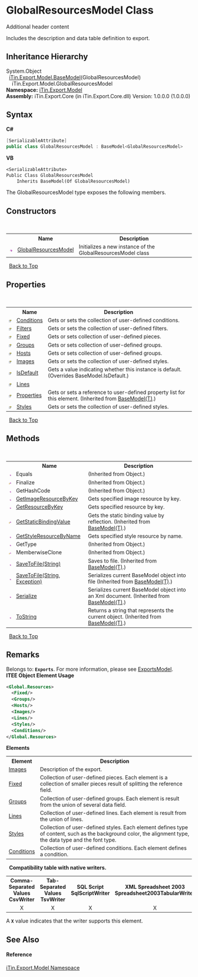 # GlobalResourcesModel Class
Additional header content 

Includes the description and data table definition to export.


## Inheritance Hierarchy
System.Object<br />&nbsp;&nbsp;<a href="T_iTin_Export_Model_BaseModel_1">iTin.Export.Model.BaseModel</a>(GlobalResourcesModel)<br />&nbsp;&nbsp;&nbsp;&nbsp;iTin.Export.Model.GlobalResourcesModel<br />
**Namespace:**&nbsp;<a href="N_iTin_Export_Model">iTin.Export.Model</a><br />**Assembly:**&nbsp;iTin.Export.Core (in iTin.Export.Core.dll) Version: 1.0.0.0 (1.0.0.0)

## Syntax

**C#**<br />
``` C#
[SerializableAttribute]
public class GlobalResourcesModel : BaseModel<GlobalResourcesModel>
```

**VB**<br />
``` VB
<SerializableAttribute>
Public Class GlobalResourcesModel
	Inherits BaseModel(Of GlobalResourcesModel)
```

The GlobalResourcesModel type exposes the following members.


## Constructors
&nbsp;<table><tr><th></th><th>Name</th><th>Description</th></tr><tr><td>![Public method](media/pubmethod.gif "Public method")</td><td><a href="M_iTin_Export_Model_GlobalResourcesModel__ctor">GlobalResourcesModel</a></td><td>
Initializes a new instance of the GlobalResourcesModel class</td></tr></table>&nbsp;
<a href="#globalresourcesmodel-class">Back to Top</a>

## Properties
&nbsp;<table><tr><th></th><th>Name</th><th>Description</th></tr><tr><td>![Public property](media/pubproperty.gif "Public property")</td><td><a href="P_iTin_Export_Model_GlobalResourcesModel_Conditions">Conditions</a></td><td>
Gets or sets the collection of user-defined conditions.</td></tr><tr><td>![Public property](media/pubproperty.gif "Public property")</td><td><a href="P_iTin_Export_Model_GlobalResourcesModel_Filters">Filters</a></td><td>
Gets or sets the collection of user-defined filters.</td></tr><tr><td>![Public property](media/pubproperty.gif "Public property")</td><td><a href="P_iTin_Export_Model_GlobalResourcesModel_Fixed">Fixed</a></td><td>
Gets or sets collection of user-defined pieces.</td></tr><tr><td>![Public property](media/pubproperty.gif "Public property")</td><td><a href="P_iTin_Export_Model_GlobalResourcesModel_Groups">Groups</a></td><td>
Gets or sets collection of user-defined groups.</td></tr><tr><td>![Public property](media/pubproperty.gif "Public property")</td><td><a href="P_iTin_Export_Model_GlobalResourcesModel_Hosts">Hosts</a></td><td>
Gets or sets collection of user-defined groups.</td></tr><tr><td>![Public property](media/pubproperty.gif "Public property")</td><td><a href="P_iTin_Export_Model_GlobalResourcesModel_Images">Images</a></td><td>
Gets or sets the collection of user-defined styles.</td></tr><tr><td>![Public property](media/pubproperty.gif "Public property")</td><td><a href="P_iTin_Export_Model_GlobalResourcesModel_IsDefault">IsDefault</a></td><td>
Gets a value indicating whether this instance is default.
 (Overrides BaseModel.IsDefault.)</td></tr><tr><td>![Public property](media/pubproperty.gif "Public property")</td><td><a href="P_iTin_Export_Model_GlobalResourcesModel_Lines">Lines</a></td><td /></tr><tr><td>![Public property](media/pubproperty.gif "Public property")</td><td><a href="P_iTin_Export_Model_BaseModel_1_Properties">Properties</a></td><td>
Gets or sets a reference to user-defined property list for this element.
 (Inherited from <a href="T_iTin_Export_Model_BaseModel_1">BaseModel(T)</a>.)</td></tr><tr><td>![Public property](media/pubproperty.gif "Public property")</td><td><a href="P_iTin_Export_Model_GlobalResourcesModel_Styles">Styles</a></td><td>
Gets or sets the collection of user-defined styles.</td></tr></table>&nbsp;
<a href="#globalresourcesmodel-class">Back to Top</a>

## Methods
&nbsp;<table><tr><th></th><th>Name</th><th>Description</th></tr><tr><td>![Public method](media/pubmethod.gif "Public method")</td><td>Equals</td><td> (Inherited from Object.)</td></tr><tr><td>![Protected method](media/protmethod.gif "Protected method")</td><td>Finalize</td><td> (Inherited from Object.)</td></tr><tr><td>![Public method](media/pubmethod.gif "Public method")</td><td>GetHashCode</td><td> (Inherited from Object.)</td></tr><tr><td>![Public method](media/pubmethod.gif "Public method")</td><td><a href="M_iTin_Export_Model_GlobalResourcesModel_GetImageResourceByKey">GetImageResourceByKey</a></td><td>
Gets specified image resource by key.</td></tr><tr><td>![Public method](media/pubmethod.gif "Public method")</td><td><a href="M_iTin_Export_Model_GlobalResourcesModel_GetResourceByKey">GetResourceByKey</a></td><td>
Gets specified resource by key.</td></tr><tr><td>![Protected method](media/protmethod.gif "Protected method")</td><td><a href="M_iTin_Export_Model_BaseModel_1_GetStaticBindingValue">GetStaticBindingValue</a></td><td>
Gets the static binding value by reflection.
 (Inherited from <a href="T_iTin_Export_Model_BaseModel_1">BaseModel(T)</a>.)</td></tr><tr><td>![Public method](media/pubmethod.gif "Public method")</td><td><a href="M_iTin_Export_Model_GlobalResourcesModel_GetStyleResourceByName">GetStyleResourceByName</a></td><td>
Gets specified style resource by name.</td></tr><tr><td>![Public method](media/pubmethod.gif "Public method")</td><td>GetType</td><td> (Inherited from Object.)</td></tr><tr><td>![Protected method](media/protmethod.gif "Protected method")</td><td>MemberwiseClone</td><td> (Inherited from Object.)</td></tr><tr><td>![Public method](media/pubmethod.gif "Public method")</td><td><a href="M_iTin_Export_Model_BaseModel_1_SaveToFile">SaveToFile(String)</a></td><td>
Saves to file.
 (Inherited from <a href="T_iTin_Export_Model_BaseModel_1">BaseModel(T)</a>.)</td></tr><tr><td>![Public method](media/pubmethod.gif "Public method")</td><td><a href="M_iTin_Export_Model_BaseModel_1_SaveToFile_1">SaveToFile(String, Exception)</a></td><td>
Serializes current BaseModel object into file
 (Inherited from <a href="T_iTin_Export_Model_BaseModel_1">BaseModel(T)</a>.)</td></tr><tr><td>![Public method](media/pubmethod.gif "Public method")</td><td><a href="M_iTin_Export_Model_BaseModel_1_Serialize">Serialize</a></td><td>
Serializes current BaseModel object into an Xml document.
 (Inherited from <a href="T_iTin_Export_Model_BaseModel_1">BaseModel(T)</a>.)</td></tr><tr><td>![Public method](media/pubmethod.gif "Public method")</td><td><a href="M_iTin_Export_Model_BaseModel_1_ToString">ToString</a></td><td>
Returns a string that represents the current object.
 (Inherited from <a href="T_iTin_Export_Model_BaseModel_1">BaseModel(T)</a>.)</td></tr></table>&nbsp;
<a href="#globalresourcesmodel-class">Back to Top</a>

## Remarks

Belongs to: <strong>`Exports`</strong>. For more information, please see <a href="T_iTin_Export_Model_ExportsModel">ExportsModel</a>.<br />
**ITEE Object Element Usage**<br />
``` XML
<Global.Resources>
  <Fixed/>
  <Groups/>
  <Hosts/>
  <Images/>
  <Lines/>
  <Styles/>
  <Conditions/>
</Global.Resources>
```


<strong>Elements</strong>
&nbsp;<table><tr><th>Element</th><th>Description</th></tr><tr><td><a href="P_iTin_Export_Model_GlobalResourcesModel_Images">Images</a></td><td>Description of the export.</td></tr><tr><td><a href="P_iTin_Export_Model_GlobalResourcesModel_Fixed">Fixed</a></td><td>Collection of user-defined pieces. Each element is a collection of smaller pieces result of splitting the reference field.</td></tr><tr><td><a href="P_iTin_Export_Model_GlobalResourcesModel_Groups">Groups</a></td><td>Collection of user-defined groups. Each element is result from the union of several data field.</td></tr><tr><td><a href="P_iTin_Export_Model_GlobalResourcesModel_Lines">Lines</a></td><td>Collection of user-defined lines. Each element is result from the union of lines.</td></tr><tr><td><a href="P_iTin_Export_Model_GlobalResourcesModel_Styles">Styles</a></td><td>Collection of user-defined styles. Each element defines type of content, such as the background color, the alignment type, the data type and the font type.</td></tr><tr><td><a href="P_iTin_Export_Model_GlobalResourcesModel_Conditions">Conditions</a></td><td>Collection of user-defined conditions. Each element defines a condition.</td></tr></table>&nbsp;
<strong>Compatibility table with native writers.</strong><table><tr><th>Comma-Separated Values<br />CsvWriter</th><th>Tab-Separated Values<br />TsvWriter</th><th>SQL Script<br />SqlScriptWriter</th><th>XML Spreadsheet 2003<br />Spreadsheet2003TabularWriter</th></tr><tr><td align="center">X</td><td align="center">X</td><td align="center">X</td><td align="center">X</td></tr></table> A <strong>`X`</strong> value indicates that the writer supports this element.


## See Also


#### Reference
<a href="N_iTin_Export_Model">iTin.Export.Model Namespace</a><br />